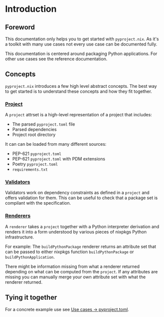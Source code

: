 # Introduction

## Foreword

This documentation only helps you to get started with `pyproject.nix`.
As it's a toolkit with many use cases not every use case can be documented fully.

This documentation is centered around packaging Python applications.
For other use cases see the reference documentation.

## Concepts

`pyproject.nix` introduces a few high level abstract concepts.
The best way to get started is to understand these concepts and how they fit together.

### [Project](./lib/project.md)

A `project` attrset is a high-level representation of a project that includes:

- The parsed `pyproject.toml` file
- Parsed dependencies
- Project root directory

It can can be loaded from many different sources:

- PEP-621 `pyproject.toml`
- PEP-621 `pyproject.toml` with PDM extensions
- Poetry `pyproject.toml`
- `requirements.txt`

### [Validators](./lib/validators.md)

Validators work on dependency constraints as defined in a `project` and offers validation for them.
This can be useful to check that a package set is compilant with the specification.

### [Renderers](./lib/renderers.md)

A `renderer` takes a `project` together with a Python interpreter derivation and renders it into a form understood by various pieces of nixpkgs Python infrastructure.

For example: The `buildPythonPackage` renderer returns an attribute set that can be passed to either nixpkgs function `buildPythonPackage` or `buildPythonApplication`.

There might be information missing from what a renderer returned depending on what can be computed from the `project`.
If any attributes are missing you can manually merge your own attribute set with what the renderer returned.

## Tying it together

For a concrete example use see [Use cases -> pyproject.toml](./use-cases/pyproject.md).
